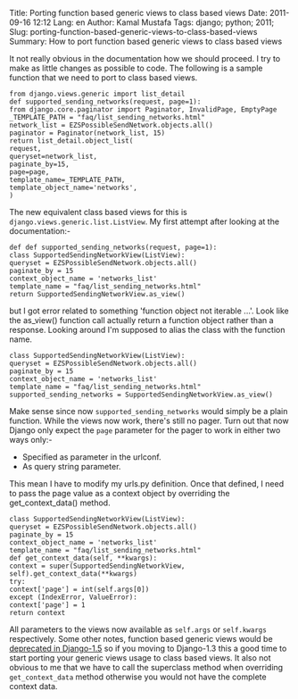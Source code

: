 Title: Porting function based generic views to class based views
Date: 2011-09-16 12:12
Lang: en
Author: Kamal Mustafa
Tags: django; python; 2011;
Slug: porting-function-based-generic-views-to-class-based-views
Summary: How to port function based generic views to class based views

It not really obvious in the
documentation how we should proceed. I try to make as little changes as possible to
code. The following is a sample function that we need to port to class
based views.

    from django.views.generic import list_detail
    def supported_sending_networks(request, page=1):
    from django.core.paginator import Paginator, InvalidPage, EmptyPage
    _TEMPLATE_PATH = "faq/list_sending_networks.html"
    network_list = EZSPossibleSendNetwork.objects.all()
    paginator = Paginator(network_list, 15)
    return list_detail.object_list(
    request,
    queryset=network_list,
    paginate_by=15,
    page=page,
    template_name=_TEMPLATE_PATH,
    template_object_name='networks',
    )

The new equivalent class based views for this is
`django.views.generic.list.ListView`. My first attempt after looking at
the documentation:-

    def def supported_sending_networks(request, page=1):
    class SupportedSendingNetworkView(ListView):
    queryset = EZSPossibleSendNetwork.objects.all()
    paginate_by = 15
    context_object_name = 'networks_list'
    template_name = "faq/list_sending_networks.html"
    return SupportedSendingNetworkView.as_view()

but I got error related to something 'function object not iterable ...'.
Look like the as\_view() function call actually return a function object
rather than a response. Looking around I'm supposed to alias the class
with the function name.

    class SupportedSendingNetworkView(ListView):
    queryset = EZSPossibleSendNetwork.objects.all()
    paginate_by = 15
    context_object_name = 'networks_list'
    template_name = "faq/list_sending_networks.html"
    supported_sending_networks = SupportedSendingNetworkView.as_view()

Make sense since now `supported_sending_networks` would simply be a
plain function. While the views now work, there's still no pager. Turn
out that now Django only expect the `page` parameter for the pager to
work in either two ways only:-

-   Specified as parameter in the urlconf.
-   As query string parameter.

This mean I have to modify my urls.py definition. Once that defined, I
need to pass the page value as a context object by overriding the
get\_context\_data() method.

    class SupportedSendingNetworkView(ListView):
    queryset = EZSPossibleSendNetwork.objects.all()
    paginate_by = 15
    context_object_name = 'networks_list'
    template_name = "faq/list_sending_networks.html"
    def get_context_data(self, **kwargs):
    context = super(SupportedSendingNetworkView, self).get_context_data(**kwargs)
    try:
    context['page'] = int(self.args[0])
    except (IndexError, ValueError):
    context['page'] = 1
    return context

All parameters to the views now available as `self.args` or
`self.kwargs` respectively. Some other notes, function based generic
views would be [deprecated in
Django-1.5](https://docs.djangoproject.com/en/dev/internals/deprecation/)
so if you moving to Django-1.3 this a good time to start porting your
generic views usage to class based views. It also not obvious to me that
we have to call the superclass method when overriding `get_context_data`
method otherwise you would not have the complete context data. 
